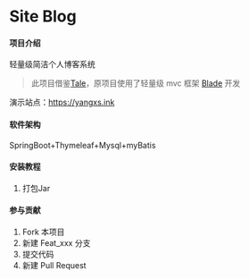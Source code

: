 # Site Blog

#### 项目介绍
轻量级简洁个人博客系统 

> 此项目借鉴[Tale](https://gitee.com/biezhi/tale/)，原项目使用了轻量级 mvc 框架 [Blade](https://github.com/biezhi/blade) 开发

演示站点：https://yangxs.ink

#### 软件架构

SpringBoot+Thymeleaf+Mysql+myBatis

#### 安装教程
1. 打包Jar

#### 参与贡献

1. Fork 本项目
2. 新建 Feat_xxx 分支
3. 提交代码
4. 新建 Pull Request